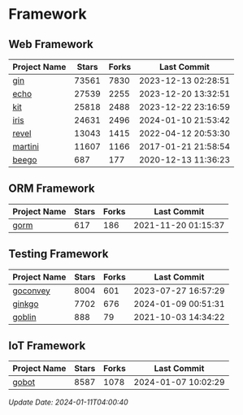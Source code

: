 # Framework

## Web Framework
| Project Name | Stars | Forks | Last Commit |
| ------------ | ----- | ----- | ----------- |
| [gin](https://github.com/gin-gonic/gin) | 73561 | 7830 | 2023-12-13 02:28:51 |
| [echo](https://github.com/labstack/echo) | 27539 | 2255 | 2023-12-20 13:32:51 |
| [kit](https://github.com/go-kit/kit) | 25818 | 2488 | 2023-12-22 23:16:59 |
| [iris](https://github.com/kataras/iris) | 24631 | 2496 | 2024-01-10 21:53:42 |
| [revel](https://github.com/revel/revel) | 13043 | 1415 | 2022-04-12 20:53:30 |
| [martini](https://github.com/go-martini/martini) | 11607 | 1166 | 2017-01-21 21:58:54 |
| [beego](https://github.com/astaxie/beego) | 687 | 177 | 2020-12-13 11:36:23 |

## ORM Framework
| Project Name | Stars | Forks | Last Commit |
| ------------ | ----- | ----- | ----------- |
| [gorm](https://github.com/jinzhu/gorm) | 617 | 186 | 2021-11-20 01:15:37 |

## Testing Framework
| Project Name | Stars | Forks | Last Commit |
| ------------ | ----- | ----- | ----------- |
| [goconvey](https://github.com/smartystreets/goconvey) | 8004 | 601 | 2023-07-27 16:57:29 |
| [ginkgo](https://github.com/onsi/ginkgo) | 7702 | 676 | 2024-01-09 00:51:31 |
| [goblin](https://github.com/franela/goblin) | 888 | 79 | 2021-10-03 14:34:22 |

## IoT Framework
| Project Name | Stars | Forks | Last Commit |
| ------------ | ----- | ----- | ----------- |
| [gobot](https://github.com/hybridgroup/gobot) | 8587 | 1078 | 2024-01-07 10:02:29 |

*Update Date: 2024-01-11T04:00:40*